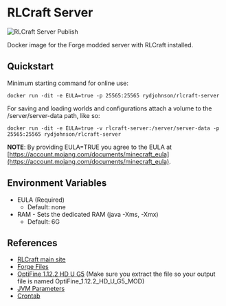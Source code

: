 # RLCraft Server

![RLCraft Server Publish](https://github.com/double-em/RLCraft-Server/workflows/RLCraft%20Server%20Publish/badge.svg)

Docker image for the Forge modded server with RLCraft installed.

## Quickstart

Minimum starting command for online use:

```shell
docker run -dit -e EULA=true -p 25565:25565 rydjohnson/rlcraft-server
```

For saving and loading worlds and configurations attach a volume to the /server/server-data path, like so:

```shell
docker run -dit -e EULA=true -v rlcraft-server:/server/server-data -p 25565:25565 rydjohnson/rlcraft-server
```

**NOTE**: By providing EULA=TRUE you agree to the EULA at [https://account.mojang.com/documents/minecraft_eula](https://account.mojang.com/documents/minecraft_eula).

## Environment Variables

- EULA (Required)
  - Default: none
- RAM - Sets the dedicated RAM (java -Xms, -Xmx)
  - Default: 6G

## References

- [RLCraft main site](https://www.curseforge.com/minecraft/modpacks/rlcraft)
- [Forge Files](https://files.minecraftforge.net/net/minecraftforge/forge/)
- [OptiFine 1.12.2 HD U G5](https://optifine.net/adloadx?f=OptiFine_1.12.2_HD_U_G5.jar) (Make sure you extract the file so your output file is named OptiFine_1.12.2_HD_U_G5_MOD)
- [JVM Parameters](https://aikar.co/2018/07/02/tuning-the-jvm-g1gc-garbage-collector-flags-for-minecraft/)
- [Crontab](https://www.adminschoice.com/crontab-quick-reference)
